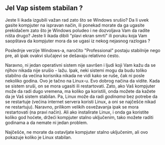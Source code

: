 <?php require("../../entete.php"); ?> <?php require("../../base.php"); ?>

<div id="corps">

<h2>Jel Vap sistem stabilan ?</h2>

Jeste li ikada izgubili važan rad zato što se Windows srušio? Da li uvek
gasite kompjuter na ispravan način, ili ponekad morate da ga ugasite prekidačem
zato što je Windows poludeo i ne dozvoljava Vam da radite ništa drugo?
Jeste li ikada dibili "plavi ekran smrti" ili poruku koja Vam saopštava da 
kompjuter mora da se ugasi iz nekog nejasnog razlogas ?

Poslednje verzije Windows-a, naročito "Professional" postaju stabilnije nego pre,
ali ipak ovakvi slučajevi se dešavaju relativno ćesto.

Naravno, ni jedan operativni sistem nije savršen i ljudi koji Vam kažu
da se njihov nikada nije srušio - lažu. Ipak, neki sistemi mogu da budu toliko
stabilno da većina korisnika nikada ne vidi kako se ruše, 
čak ni posle nekoliko godina. Ovo je tačno na Linux-u. Evo dobrog načina da vidite.
Kada se sistem sruši, on se mora ugasiti ili restartovati. Zato, ako Vaš
kompjuter može da radi dugo vremena, ma koliko ga koristili,
onda možete da kažete da je Vaš sistem stabilan. Pa, Linux može da
radi <i>godinama</i> bez potrebe da se restartuje (većina internet servera
koristi Linux, a oni se najčešće nikad ne restartuju). Naravno, prilikom 
velikih osvežavanja ipak se mora restartovati (na pravi način). Ali ako instalirate 
Linux, i onda ga koristite koliko god hoćete, držeći kompjuter 
stalno uključenim, tako možete raditi godinama a da nemate ni jedan problem.

Najčešće, ne morate da ostavljate kompjuter stalno uključenim, ali ovo pokazuje
koliko je Linux stabilan.

</div>


